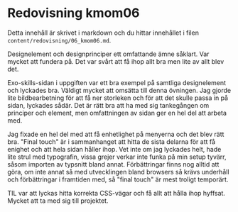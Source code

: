 ---
---
Redovisning kmom06
=========================

Detta innehåll är skrivet i markdown och du hittar innehållet i filen `content/redovisning/06_kmom06.md`.


<!-- Hur känns det att tänka i termer av designelement och designprinciper?
Finns det något speciellt du vill lyfta fram från uppgiften “Utvärdera designprinciper som webbplatser använder sig av”. Vad tar du med dig från den uppgiften?
Berätta fritt om arbetet med dina teman som bygger på designelement och designprinciper, hur gick det att jobba med designen på det sättet?
Har du en uppfattning om “the final touch” och vad det kan vara i sammanhanget webbdesign?
Vilken är din TIL för detta kmom? -->

Designelement och designprinciper ett omfattande ämne såklart. Var mycket att fundera på. Det var svårt att få ihop allt bra men lite av allt blev det.

Exo-skills-sidan i uppgiften var ett bra exempel på samtliga designelement och lyckades bra. Väldigt mycket att omsätta till denna övningen.
Jag gjorde lite bildbearbetning för att få ner storleken och för att det skulle passa in på sidan, lyckades sådär. Det är rätt bra att ha med sig tankegången om principer och element, men omfattningen av sidan ger en hel del att arbeta med.

Jag fixade en hel del med att få enhetlighet på menyerna och det blev rätt bra. "Final touch" är i sammanhanget att hitta de sista delarna för att få enighet och att hela sidan håller ihop. Vet inte om jag lyckades helt, hade lite strul med typografin, vissa grejer verkar inte funka på min setup tyvärr, såsom importen av typsnitt bland annat.
Förbättringar finns nog alltid att göra, om inte annat så med utvecklingen bland browsers så krävs underhåll och förbättringar i framtiden med, så "final touch" är mest troligt temporärt.

TIL var att lyckas hitta korrekta CSS-vägar och få allt att hålla ihop hyffsat.
Mycket att ta med sig till projektet.
